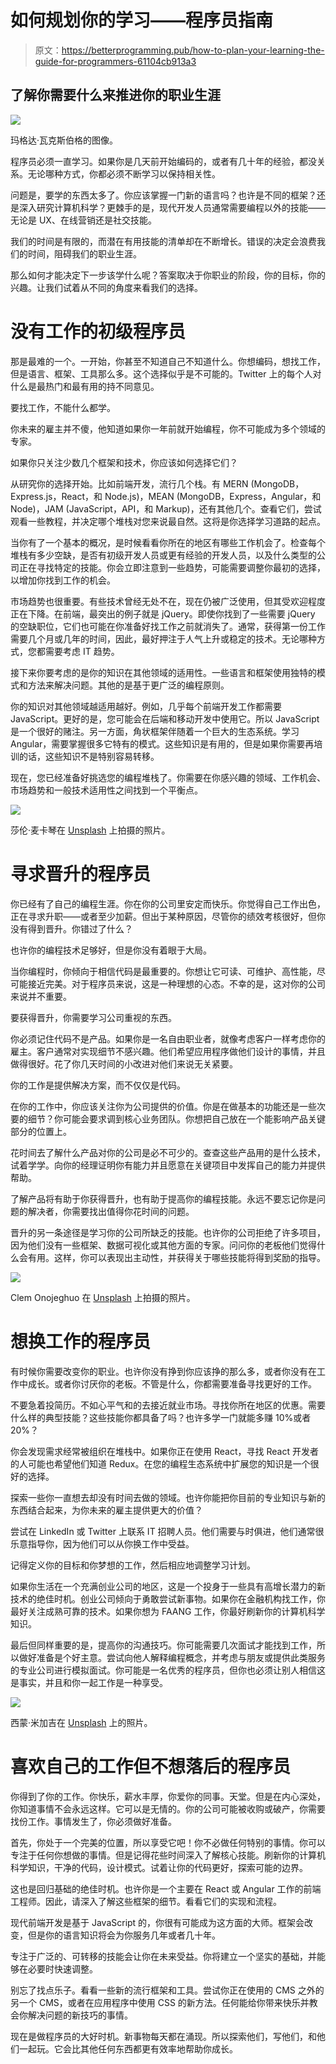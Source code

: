 # 如何规划你的学习——程序员指南

> 原文：<https://betterprogramming.pub/how-to-plan-your-learning-the-guide-for-programmers-61104cb913a3>

## 了解你需要什么来推进你的职业生涯

![](img/c82166f011a36c5d55257ccd58c0f8f7.png)

玛格达·瓦克斯伯格的图像。

程序员必须一直学习。如果你是几天前开始编码的，或者有几十年的经验，都没关系。无论哪种方式，你都必须不断学习以保持相关性。

问题是，要学的东西太多了。你应该掌握一门新的语言吗？也许是不同的框架？还是深入研究计算机科学？更棘手的是，现代开发人员通常需要编程以外的技能——无论是 UX、在线营销还是社交技能。

我们的时间是有限的，而潜在有用技能的清单却在不断增长。错误的决定会浪费我们的时间，阻碍我们的职业生涯。

那么如何才能决定下一步该学什么呢？答案取决于你职业的阶段，你的目标，你的兴趣。让我们试着从不同的角度来看我们的选择。

# 没有工作的初级程序员

那是最难的一个。一开始，你甚至不知道自己不知道什么。你想编码，想找工作，但是语言、框架、工具那么多。这个选择似乎是不可能的。Twitter 上的每个人对什么是最热门和最有用的持不同意见。

要找工作，不能什么都学。

你未来的雇主并不傻，他知道如果你一年前就开始编程，你不可能成为多个领域的专家。

如果你只关注少数几个框架和技术，你应该如何选择它们？

从研究你的选择开始。比如前端开发，流行几个栈。有 MERN (MongoDB，Express.js，React，和 Node.js)，MEAN (MongoDB，Express，Angular，和 Node)，JAM (JavaScript，API，和 Markup)，还有其他几个。查看它们，尝试观看一些教程，并决定哪个堆栈对您来说最自然。这将是你选择学习道路的起点。

当你有了一个基本的概况，是时候看看你所在的地区有哪些工作机会了。检查每个堆栈有多少空缺，是否有初级开发人员或更有经验的开发人员，以及什么类型的公司正在寻找特定的技能。你会立即注意到一些趋势，可能需要调整你最初的选择，以增加你找到工作的机会。

市场趋势也很重要。有些技术曾经无处不在，现在仍被广泛使用，但其受欢迎程度正在下降。在前端，最突出的例子就是 jQuery。即使你找到了一些需要 jQuery 的空缺职位，它们也可能在你准备好找工作之前就消失了。通常，获得第一份工作需要几个月或几年的时间，因此，最好押注于人气上升或稳定的技术。无论哪种方式，您都需要考虑 IT 趋势。

接下来你要考虑的是你的知识在其他领域的适用性。一些语言和框架使用独特的模式和方法来解决问题。其他的是基于更广泛的编程原则。

你的知识对其他领域越适用越好。例如，几乎每个前端开发工作都需要 JavaScript。更好的是，您可能会在后端和移动开发中使用它。所以 JavaScript 是一个很好的赌注。另一方面，角状框架伴随着一个巨大的生态系统。学习 Angular，需要掌握很多它特有的模式。这些知识是有用的，但是如果你需要再培训的话，这些知识不是特别容易转移。

现在，您已经准备好挑选您的编程堆栈了。你需要在你感兴趣的领域、工作机会、市场趋势和一般技术适用性之间找到一个平衡点。

![](img/cf5ef1fafcaecb791eac7ef60967d4ed.png)

莎伦·麦卡琴在 [Unsplash](https://unsplash.com/s/photos/money?utm_source=unsplash&utm_medium=referral&utm_content=creditCopyText) 上拍摄的照片。

# 寻求晋升的程序员

你已经有了自己的编程生涯。你在你的公司里安定而快乐。你觉得自己工作出色，正在寻求升职——或者至少加薪。但出于某种原因，尽管你的绩效考核很好，但你没有得到晋升。你错过了什么？

也许你的编程技术足够好，但是你没有着眼于大局。

当你编程时，你倾向于相信代码是最重要的。你想让它可读、可维护、高性能，尽可能接近完美。对于程序员来说，这是一种理想的心态。不幸的是，这对你的公司来说并不重要。

要获得晋升，你需要学习公司重视的东西。

你必须记住代码不是产品。如果你是一名自由职业者，就像考虑客户一样考虑你的雇主。客户通常对实现细节不感兴趣。他们希望应用程序做他们设计的事情，并且做得很好。花了你几天时间的小改进对他们来说无关紧要。

你的工作是提供解决方案，而不仅仅是代码。

在你的工作中，你应该关注你为公司提供的价值。你是在做基本的功能还是一些次要的细节？你可能会要求调到核心业务团队。你想把自己放在一个能影响产品关键部分的位置上。

花时间去了解什么产品对你的公司是必不可少的。查查这些产品用的是什么技术，试着学学。向你的经理证明你有能力并且愿意在关键项目中发挥自己的能力并提供帮助。

了解产品将有助于你获得晋升，也有助于提高你的编程技能。永远不要忘记你是问题的解决者，你需要找出值得你花时间的问题。

晋升的另一条途径是学习你的公司所缺乏的技能。也许你的公司拒绝了许多项目，因为他们没有一些框架、数据可视化或其他方面的专家。问问你的老板他们觉得什么会有用。这样，你可以表现出主动性，并获得关于哪些技能将得到奖励的指导。

![](img/f3a78bd15e989af73203457033ea30a1.png)

Clem Onojeghuo 在 [Unsplash](https://unsplash.com/s/photos/hire?utm_source=unsplash&utm_medium=referral&utm_content=creditCopyText) 上拍摄的照片。

# 想换工作的程序员

有时候你需要改变你的职业。也许你没有挣到你应该挣的那么多，或者你没有在工作中成长。或者你讨厌你的老板。不管是什么，你都需要准备寻找更好的工作。

不要急着投简历。不如心平气和的去接近就业市场。寻找你所在地区的优惠。需要什么样的典型技能？这些技能你都具备了吗？也许多学一门就能多赚 10%或者 20%？

你会发现需求经常被组织在堆栈中。如果你正在使用 React，寻找 React 开发者的人可能也希望他们知道 Redux。在您的编程生态系统中扩展您的知识是一个很好的选择。

探索一些你一直想去却没有时间去做的领域。也许你能把你目前的专业知识与新的东西结合起来，为你未来的雇主提供更大的价值？

尝试在 LinkedIn 或 Twitter 上联系 IT 招聘人员。他们需要与时俱进，他们通常很乐意指导你，因为他们可以从你换工作中受益。

记得定义你的目标和你梦想的工作，然后相应地调整学习计划。

如果你生活在一个充满创业公司的地区，这是一个投身于一些具有高增长潜力的新技术的绝佳时机。创业公司倾向于勇敢尝试新事物。如果你在金融机构找工作，你最好关注成熟可靠的技术。如果你想为 FAANG 工作，你最好刷新你的计算机科学知识。

最后但同样重要的是，提高你的沟通技巧。你可能需要几次面试才能找到工作，所以做好准备是个好主意。尝试向他人解释编程概念，并考虑与朋友或提供此类服务的专业公司进行模拟面试。你可能是一名优秀的程序员，但你也必须让别人相信这是事实，并且和你一起工作是一种享受。

![](img/cfa0330b1aaf900525eacac95080acae.png)

西蒙·米加吉在 [Unsplash](https://unsplash.com/s/photos/relax?utm_source=unsplash&utm_medium=referral&utm_content=creditCopyText) 上的照片。

# 喜欢自己的工作但不想落后的程序员

你得到了你的工作。你快乐，薪水丰厚，你爱你的同事。天堂。但是在内心深处，你知道事情不会永远这样。它可以是无情的。你的公司可能被收购或破产，你需要找份工作。事情发生了，你必须做好准备。

首先，你处于一个完美的位置，所以享受它吧！你不必做任何特别的事情。你可以专注于任何你想做的事情。但是记得花些时间深入了解核心技能。刷新你的计算机科学知识，干净的代码，设计模式。试着让你的代码更好，探索可能的边界。

这也是回归基础的绝佳时机。也许你是一个主要在 React 或 Angular 工作的前端工程师。因此，请深入了解这些框架的细节。看看它们的实现和流程。

现代前端开发是基于 JavaScript 的，你很有可能成为这方面的大师。框架会改变，但是你的语言知识将会为你服务几年或者几十年。

专注于广泛的、可转移的技能会让你在未来受益。你将建立一个坚实的基础，并能够在必要时快速调整。

别忘了找点乐子。看看一些新的流行框架和工具。尝试你正在使用的 CMS 之外的另一个 CMS，或者在应用程序中使用 CSS 的新方法。任何能给你带来快乐并教会你解决问题的新技巧的事情。

现在是做程序员的大好时机。新事物每天都在涌现。所以探索他们，写他们，和他们一起玩。它会比其他任何东西都更有效率地帮助你成长。